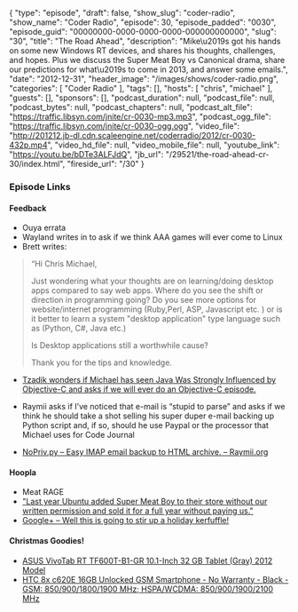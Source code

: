 {
  "type": "episode",
  "draft": false,
  "show_slug": "coder-radio",
  "show_name": "Coder Radio",
  "episode": 30,
  "episode_padded": "0030",
  "episode_guid": "00000000-0000-0000-0000-000000000000",
  "slug": "30",
  "title": "The Road Ahead",
  "description": "Mike\u2019s got his hands on some new Windows RT devices, and shares his thoughts, challenges, and hopes. Plus we discuss the Super Meat Boy vs Canonical drama, share our predictions for what\u2019s to come in 2013, and answer some emails.",
  "date": "2012-12-31",
  "header_image": "/images/shows/coder-radio.png",
  "categories": [
    "Coder Radio"
  ],
  "tags": [],
  "hosts": [
    "chris",
    "michael"
  ],
  "guests": [],
  "sponsors": [],
  "podcast_duration": null,
  "podcast_file": null,
  "podcast_bytes": null,
  "podcast_chapters": null,
  "podcast_alt_file": "https://traffic.libsyn.com/jnite/cr-0030-mp3.mp3",
  "podcast_ogg_file": "https://traffic.libsyn.com/jnite/cr-0030-ogg.ogg",
  "video_file": "http://201212.jb-dl.cdn.scaleengine.net/coderradio/2012/cr-0030-432p.mp4",
  "video_hd_file": null,
  "video_mobile_file": null,
  "youtube_link": "https://youtu.be/bDTe3ALFJdQ",
  "jb_url": "/29521/the-road-ahead-cr-30/index.html",
  "fireside_url": "/30"
}


### Episode Links

#### Feedback

  * Ouya errata
  * Wayland writes in to ask if we think AAA games will ever come to Linux
  * Brett writes:

> “Hi Chris Michael,
>
> Just wondering what your thoughts are on learning/doing desktop apps
> compared to say web apps. Where do you see the shift or direction in
> programming going? Do you see more options for website/internet programming
> (Ruby,Perl, ASP, Javascript etc. ) or is it better to learn a system
> "desktop application" type language such as (Python, C#, Java etc.)
>
> Is Desktop applications still a worthwhile cause?
>
> Thank you for the tips and knowledge.

  * [Tzadik wonders if Michael has seen Java Was Strongly Influenced by Objective-C and asks if we will ever do an Objective-C episode.](http://cs.gmu.edu/_sean/stuff/java-objc.html/index.html)

  * Raymii asks if I’ve noticed that e-mail is “stupid to parse” and asks if we think he should take a shot selling his super duper e-mail backing up Python script and, if so, should he use Paypal or the processor that Michael uses for Code Journal

  * [NoPriv.py – Easy IMAP email backup to HTML archive. – Raymii.org](https://raymii.org/s/software/Nopriv.pyd13a.html?utm_source=LASReddit\\%22)

#### Hoopla

  * Meat RAGE
  * ["Last year Ubuntu added Super Meat Boy to their store without our written permission and sold it for a full year without paying us."](http://www.reddit.com/r/Ubuntu/comments/15av2w/last_year_ubuntu_added_super_meat_boy_to_their/index.html)
  * [Google+ – Well this is going to stir up a holiday kerfuffle!](https://plus.google.com/108668411027851722546/posts/3746NppjDew/index.html)

#### Christmas Goodies!

  * [ASUS VivoTab RT TF600T-B1-GR 10.1-Inch 32 GB Tablet (Gray) 2012 Model](https://www.amazon.com/dp/B009F1INL8?SubscriptionId=0RGQ32M03RDWT5YF2K82&tag=thelinactsho-20&linkCode=xm2&camp=2025&creative=165953&creativeASIN=B009F1INL8)
  * [HTC 8x c620E 16GB Unlocked GSM Smartphone - No Warranty - Black - GSM: 850/900/1800/1900 MHz; HSPA/WCDMA: 850/900/1900/2100 MHz](https://www.amazon.com/dp/B009ESF2L6?SubscriptionId=0RGQ32M03RDWT5YF2K82&tag=thelinactsho-20&linkCode=xm2&camp=2025&creative=165953&creativeASIN=B009ESF2L6)


